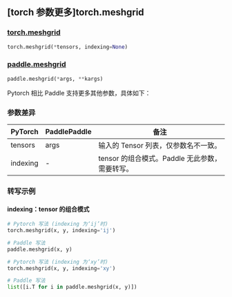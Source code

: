 ## [torch 参数更多]torch.meshgrid
### [torch.meshgrid](https://pytorch.org/docs/stable/generated/torch.meshgrid.html?highlight=meshgrid#torch.meshgrid)

```python
torch.meshgrid(*tensors, indexing=None)
```

### [paddle.meshgrid](https://www.paddlepaddle.org.cn/documentation/docs/zh/develop/api/paddle/meshgrid_cn.html#meshgrid)

```python
paddle.meshgrid(*args, **kargs)
```

Pytorch 相比 Paddle 支持更多其他参数，具体如下：
### 参数差异
| PyTorch       | PaddlePaddle | 备注                                                   |
| ------------- | ------------ | ------------------------------------------------------ |
| tensors       | args         | 输入的 Tensor 列表，仅参数名不一致。                                      |
| indexing      | -            | tensor 的组合模式。Paddle 无此参数，需要转写。                                        |

### 转写示例
#### indexing：tensor 的组合模式
```python
# Pytorch 写法 (indexing 为‘ij’时)
torch.meshgrid(x, y, indexing='ij')

# Paddle 写法
paddle.meshgrid(x, y)

# Pytorch 写法 (indexing 为‘xy’时)
torch.meshgrid(x, y, indexing='xy')

# Paddle 写法
list([i.T for i in paddle.meshgrid(x, y)])
```

